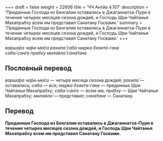 +++
draft = false
weight = 22606
title = 'ЧЧ Антйа 4.107'
description = 'Преданные Господа из Бенгалии оставались в Джаганнатха-Пури в течение четырех месяцев сезона дождей, и Господь Шри Чайтанья Махапрабху всем им представил Санатану Госвами.'
summary = 'Преданные Господа из Бенгалии оставались в Джаганнатха-Пури в течение четырех месяцев сезона дождей, и Господь Шри Чайтанья Махапрабху всем им представил Санатану Госвами.'
+++

_варша̄ра ча̄ри-ма̄са рахила̄ саба ниджа бхакта-ган̣е  
саба̄-сан̇ге прабху мила̄ила̄ сана̄тане_

## Пословный перевод

_варша̄ра_ _ча̄ри_\-_ма̄са_ — четыре месяца сезона дождей; _рахила̄_ — оставались; _саба_ — все; _ниджа_ _бхакта_\-_ган̣е_ — преданные Шри Чайтаньи Махапрабху; _саба̄_\-_сан̇ге_ — всем им; _прабху_ — Шри Чайтанья Махапрабху; _мила̄ила̄_ — представил; _сана̄тане_ — Санатану.

## Перевод

**Преданные Господа из Бенгалии оставались в Джаганнатха-Пури в течение четырех месяцев сезона дождей, и Господь Шри Чайтанья Махапрабху всем им представил Санатану Госвами.**
